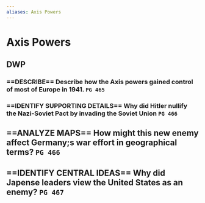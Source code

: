```yaml
---
aliases: Axis Powers
---
```

# Axis Powers

## DWP
### ==DESCRIBE== Describe how the Axis powers gained control of most of Europe in 1941. `PG 465`
### ==IDENTIFY SUPPORTING DETAILS== Why did Hitler nullify the Nazi-Soviet Pact by invading the Soviet Union `PG 466`
## ==ANALYZE MAPS== How might this new enemy affect Germany;s war effort in geographical terms? `PG 466`
## ==IDENTIFY CENTRAL IDEAS== Why did Japense leaders view the United States as an enemy? `PG 467`